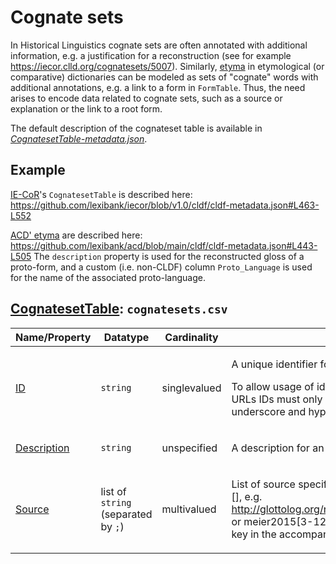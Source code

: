 # Cognate sets

In Historical Linguistics cognate sets are often annotated with additional information, e.g.
a justification for a reconstruction (see for example https://iecor.clld.org/cognatesets/5007).
Similarly, [etyma](https://de.wikipedia.org/wiki/Etymon)
in etymological (or comparative) dictionaries can be modeled as sets of "cognate" words with additional
annotations, e.g. a link to a form in `FormTable`. Thus, the need arises to encode data related to 
cognate sets, such as a source or explanation or the link to a root form.

The default description of the cognateset table is available in 
[*CognatesetTable-metadata.json*](CognatesetTable-metadata.json).


## Example

[IE-CoR](https://iecor.clld.org/)'s `CognatesetTable` is described here: https://github.com/lexibank/iecor/blob/v1.0/cldf/cldf-metadata.json#L463-L552

[ACD' etyma](https://acd.clld.org/cognatesets) are described here:
https://github.com/lexibank/acd/blob/main/cldf/cldf-metadata.json#L443-L505
The `description` property is used for the reconstructed gloss of a proto-form,
and a custom (i.e. non-CLDF) column `Proto_Language` is used for the name of the associated proto-language.

## [CognatesetTable](http://cldf.clld.org/v1.0/terms.rdf#CognatesetTable): `cognatesets.csv`

Name/Property | Datatype | Cardinality | Description
 --- | --- | --- | --- 
[ID](http://cldf.clld.org/v1.0/terms.rdf#id) | `string` | singlevalued | <div> <p>A unique identifier for a row in a table.</p> <p> To allow usage of identifiers as path components of URLs IDs must only contain alphanumeric characters, underscore and hyphen. </p> </div> 
[Description](http://cldf.clld.org/v1.0/terms.rdf#description) | `string` | unspecified | <div> <p>A description for an entity.</p> </div> 
[Source](http://cldf.clld.org/v1.0/terms.rdf#source) | list of `string` (separated by `;`) | multivalued | <div> <p>List of source specifications, of the form &lt;source_ID&gt;[], e.g. http://glottolog.org/resource/reference/id/318814[34], or meier2015[3-12] where meier2015 is a citation key in the accompanying BibTeX file.</p> </div> 